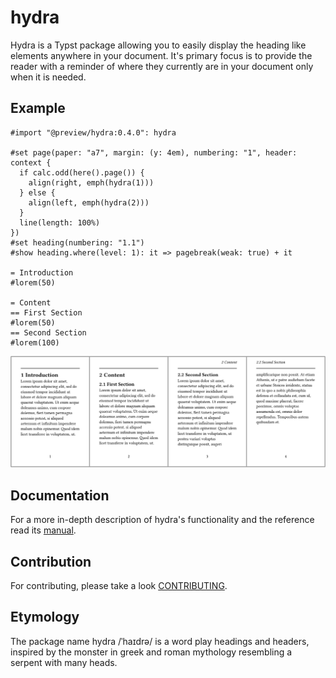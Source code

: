 # hydra
Hydra is a Typst package allowing you to easily display the heading like elements anywhere in your
document. It's primary focus is to provide the reader with a reminder of where they currently are in
your document only when it is needed.

## Example
```typst
#import "@preview/hydra:0.4.0": hydra

#set page(paper: "a7", margin: (y: 4em), numbering: "1", header: context {
  if calc.odd(here().page()) {
    align(right, emph(hydra(1)))
  } else {
    align(left, emph(hydra(2)))
  }
  line(length: 100%)
})
#set heading(numbering: "1.1")
#show heading.where(level: 1): it => pagebreak(weak: true) + it

= Introduction
#lorem(50)

= Content
== First Section
#lorem(50)
== Second Section
#lorem(100)
```
![ex]

## Documentation
For a more in-depth description of hydra's functionality and the reference read its [manual].

## Contribution
For contributing, please take a look [CONTRIBUTING][contrib].

## Etymology
The package name hydra /ˈhaɪdrə/ is a word play headings and headers, inspired by the monster in
greek and roman mythology resembling a serpent with many heads.

[ex]: examples/example.png
[manual]: doc/manual.pdf
[contrib]: CONTRIBUTING.md
